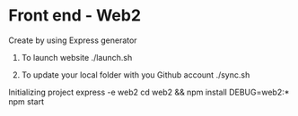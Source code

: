 # Front end - Web2 
Create by using Express generator

1. To launch website
 ./launch.sh


2. To update your local folder with you Github account
 ./sync.sh


Initializing project
express -e web2
cd web2 && npm install
DEBUG=web2:* npm start
